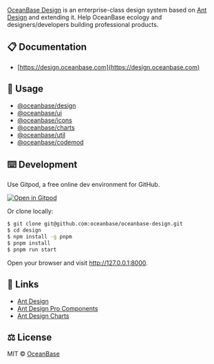 [OceanBase Design](https://design.oceanbase.com) is an enterprise-class design system based on [Ant Design](https://ant.design) and extending it. Help OceanBase ecology and designers/developers building professional products.

## 📋 Documentation

- [https://design.oceanbase.com](https://design.oceanbase.com)

## 🔨 Usage

- [@oceanbase/design](https://design.oceanbase.com/docs/design-introduce)
- [@oceanbase/ui](https://design.oceanbase.com/docs/ui-introduce)
- [@oceanbase/icons](https://design.oceanbase.com/components/icon)
- [@oceanbase/charts](https://design.oceanbase.com/docs/charts-introduce)
- [@oceanbase/util](https://github.com/oceanbase/oceanbase-design/tree/master/packages/util)
- [@oceanbase/codemod](https://github.com/oceanbase/oceanbase-design/tree/master/packages/codemod)

## ⌨️ Development

Use Gitpod, a free online dev environment for GitHub.

[![Open in Gitpod](https://gitpod.io/button/open-in-gitpod.svg)](https://gitpod.io/#https://github.com/oceanbase/oceanbase-design)

Or clone locally:

```bash
$ git clone git@github.com:oceanbase/oceanbase-design.git
$ cd design
$ npm install -g pnpm
$ pnpm install
$ pnpm run start
```

Open your browser and visit http://127.0.0.1:8000.

## 🔗 Links

- [Ant Design](https://ant.design)
- [Ant Design Pro Components](https://procomponents.ant.design)
- [Ant Design Charts](https://charts.ant.design)

## ⚖️ License

MIT © [OceanBase](https://github.com/oceanbase)
